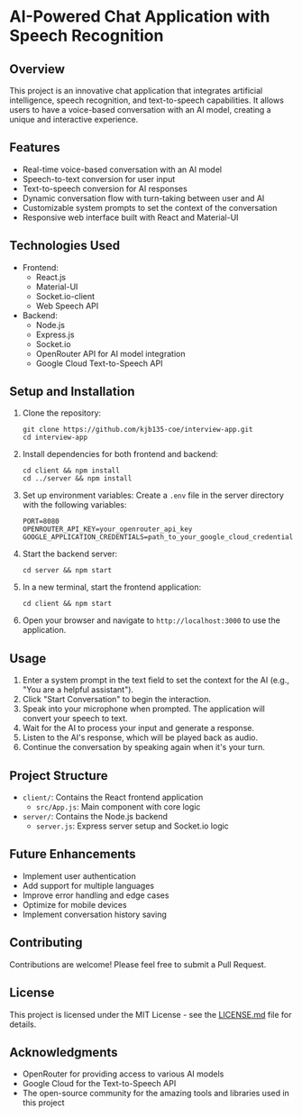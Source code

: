 # AI-Powered Chat Application with Speech Recognition

## Overview

This project is an innovative chat application that integrates artificial intelligence, speech recognition, and text-to-speech capabilities. It allows users to have a voice-based conversation with an AI model, creating a unique and interactive experience.

## Features

- Real-time voice-based conversation with an AI model
- Speech-to-text conversion for user input
- Text-to-speech conversion for AI responses
- Dynamic conversation flow with turn-taking between user and AI
- Customizable system prompts to set the context of the conversation
- Responsive web interface built with React and Material-UI

## Technologies Used

- Frontend:
  - React.js
  - Material-UI
  - Socket.io-client
  - Web Speech API
- Backend:
  - Node.js
  - Express.js
  - Socket.io
  - OpenRouter API for AI model integration
  - Google Cloud Text-to-Speech API

## Setup and Installation

1. Clone the repository:
   ```
   git clone https://github.com/kjb135-coe/interview-app.git
   cd interview-app
   ```

2. Install dependencies for both frontend and backend:
   ```
   cd client && npm install
   cd ../server && npm install
   ```

3. Set up environment variables:
   Create a `.env` file in the server directory with the following variables:
   ```
   PORT=8080
   OPENROUTER_API_KEY=your_openrouter_api_key
   GOOGLE_APPLICATION_CREDENTIALS=path_to_your_google_cloud_credentials.json
   ```

4. Start the backend server:
   ```
   cd server && npm start
   ```

5. In a new terminal, start the frontend application:
   ```
   cd client && npm start
   ```

6. Open your browser and navigate to `http://localhost:3000` to use the application.

## Usage

1. Enter a system prompt in the text field to set the context for the AI (e.g., "You are a helpful assistant").
2. Click "Start Conversation" to begin the interaction.
3. Speak into your microphone when prompted. The application will convert your speech to text.
4. Wait for the AI to process your input and generate a response.
5. Listen to the AI's response, which will be played back as audio.
6. Continue the conversation by speaking again when it's your turn.

## Project Structure

- `client/`: Contains the React frontend application
  - `src/App.js`: Main component with core logic
- `server/`: Contains the Node.js backend
  - `server.js`: Express server setup and Socket.io logic

## Future Enhancements

- Implement user authentication
- Add support for multiple languages
- Improve error handling and edge cases
- Optimize for mobile devices
- Implement conversation history saving

## Contributing

Contributions are welcome! Please feel free to submit a Pull Request.

## License

This project is licensed under the MIT License - see the [LICENSE.md](LICENSE.md) file for details.

## Acknowledgments

- OpenRouter for providing access to various AI models
- Google Cloud for the Text-to-Speech API
- The open-source community for the amazing tools and libraries used in this project
